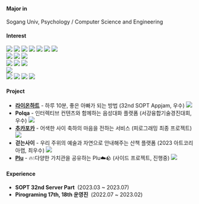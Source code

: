
#### Major in 
Sogang Univ, Psychology / Computer Science and Engineering

#### Interest
<img src="https://img.shields.io/badge/python-3670A0?style=flat-square&logo=Python&logoColor=white"> <img src="https://img.shields.io/badge/Java-007396?style=flat-square&logo=Java&logoColor=white"> <img src="https://img.shields.io/badge/C-00599C?style=flat-square&logo=C%2B%2B&logoColor=white"> <img src="https://img.shields.io/badge/TypeScript-2d79c7?style=flat-square&logo=TypeScript&logoColor=white"/> <img src="https://img.shields.io/badge/JavaScript-F7DF1E?style=flat-square&logo=JavaScript&logoColor=white"/> <img src="https://img.shields.io/badge/HTML5-E34F26?style=flat-square&logo=HTML5&logoColor=white"> <img src="https://img.shields.io/badge/CSS3-1572B6?style=flat-square&logo=CSS3&logoColor=white">
<br>
<img src="https://img.shields.io/badge/Spring Boot-6DB33F?style=flat-sqaure&logo=Spring Boot&logoColor=white"> <img src="https://img.shields.io/badge/NestJS-E0234E?style=flat-sqaure&logo=NestJS&logoColor=white"> <img src="https://img.shields.io/badge/django-%23092E20.svg?style=flat-sqaure&logo=django&logoColor=white"> 
<br>
<img src="https://img.shields.io/badge/PostgreSQL-4169E1?style=flat-square&logo=PostgreSQL&logoColor=white"/> <img src="https://img.shields.io/badge/MySQL-4479A1?style=flat-sqaure&logo=MySQL&logoColor=white"> <img src="https://img.shields.io/badge/Redis-DC382D?style=flat-sqaure&logo=Redis&logoColor=white">
<br>
<img src="https://img.shields.io/badge/AWS-232F3E?style=flat-square&logo=AmazonAWS&logoColor=white"/>
<br>
<img src="https://img.shields.io/badge/Git-F05032?style=flat-sqaure&logo=Git&logoColor=white"> <img src="https://img.shields.io/badge/Github-181717?style=flat-sqaure&logo=Github&logoColor=white"> <img src="https://img.shields.io/badge/Github Actions-2088FF?style=flat-sqaure&logo=Github Actions&logoColor=white"> <img src="https://img.shields.io/badge/Docker-2496ED?style=flat-sqaure&logo=Docker&logoColor=white">
<br>

	  
#### Project

<ul>
  <li><a href="https://github.com/gosopt-LionHeart/LionHeart-Server-Appjam"><b>라이온하트</b></a> - 하루 10분, 좋은 아빠가 되는 방법 (32nd SOPT Appjam, 우수)</a> <img src="https://img.shields.io/badge/Springboot-6DB33F?style=flat-sqaure&logo=Springboot&logoColor=white">
  <li><b>Polqa</b></a> - 인터렉티브 컨텐츠와 함께하는 음성대화 플랫폼 (서강융합기술경진대회, 우수)</a> <img src="https://img.shields.io/badge/NestJS-E0234E?style=flat-sqaure&logo=NestJS&logoColor=white">
  <li><a href="https://github.com/Piro17-Project-Birthday/Piro17-Project-Birthday">
    <b>추카포카</b></a> - 어색한 사이 축하의 마음을 전하는 서비스 (피로그래밍 최종 프로젝트)</a> <img src="https://img.shields.io/badge/django-%23092E20.svg?style=flat-sqaure&logo=django&logoColor=white"> 
  <li><b>걷는사이</b></a> - 우리 주위의 예술과 자연으로 안내해주는 산책 플랫폼 (2023 아트코리아랩, 최우수)</a> <img src="https://img.shields.io/badge/NestJS-E0234E?style=flat-sqaure&logo=NestJS&logoColor=white">
  <li><a href="https://github.com/Team-Plu/Plu_Server"><b>Plu</b></a> - 🔥💧다양한 가치관을 공유하는 Plu☁️🪨 (사이드 프로젝트, 진행중)</a> <img src="https://img.shields.io/badge/Springboot-6DB33F?style=flat-sqaure&logo=Springboot&logoColor=white">
  
</ul>



#### Experience
<ul>
  
  <li> <b>SOPT 32nd Server Part </b>&nbsp;(2023.03 ~ 2023.07)
  <li> <b>Pirograming 17th, 18th 운영진 </b>&nbsp;(2022.07 ~ 2023.02)
<!--   <li> <b>구글 머신러닝 부트캠프</b>&nbsp;(2023.09 ~ 2023.11) -->
<!--   <li> <b>블록체인 연구실 BaSE Lab 학부연구생</b>&nbsp;(2022.09 ~ 2023.01) -->
</ul>
